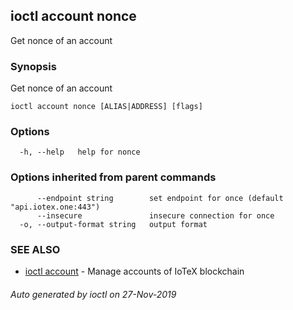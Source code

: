 ## ioctl account nonce

Get nonce of an account

### Synopsis

Get nonce of an account

```
ioctl account nonce [ALIAS|ADDRESS] [flags]
```

### Options

```
  -h, --help   help for nonce
```

### Options inherited from parent commands

```
      --endpoint string        set endpoint for once (default "api.iotex.one:443")
      --insecure               insecure connection for once
  -o, --output-format string   output format
```

### SEE ALSO

* [ioctl account](ioctl_account.md)	 - Manage accounts of IoTeX blockchain

###### Auto generated by ioctl on 27-Nov-2019
